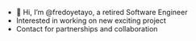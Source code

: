 - 👋 Hi, I’m @fredoyetayo, a retired Software Engineer
- Interested in working on new exciting project
- Contact for partnerships and collaboration

<!---
fredoyetayo/fredoyetayo is a ✨ special ✨ repository because its `README.md` (this file) appears on your GitHub profile.
You can click the Preview link to take a look at your changes.
--->
